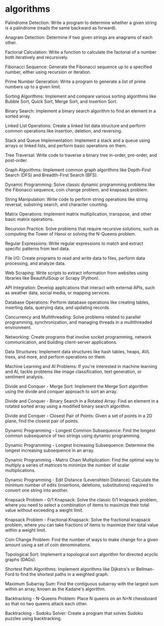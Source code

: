# algorithms

Palindrome Detection: Write a program to determine whether a given string is a palindrome (reads the same backward as forward).

Anagram Detection: Determine if two given strings are anagrams of each other.

Factorial Calculation: Write a function to calculate the factorial of a number both iteratively and recursively.

Fibonacci Sequence: Generate the Fibonacci sequence up to a specified number, either using recursion or iteration.

Prime Number Generation: Write a program to generate a list of prime numbers up to a given limit.

Sorting Algorithms: Implement and compare various sorting algorithms like Bubble Sort, Quick Sort, Merge Sort, and Insertion Sort.

Binary Search: Implement a binary search algorithm to find an element in a sorted array.

Linked List Operations: Create a linked list data structure and perform common operations like insertion, deletion, and reversing.

Stack and Queue Implementation: Implement a stack and a queue using arrays or linked lists, and perform basic operations on them.

Tree Traversal: Write code to traverse a binary tree in-order, pre-order, and post-order.

Graph Algorithms: Implement common graph algorithms like Depth-First Search (DFS) and Breadth-First Search (BFS).

Dynamic Programming: Solve classic dynamic programming problems like the Fibonacci sequence, coin change problem, and knapsack problem.

String Manipulation: Write code to perform string operations like string reversal, substring search, and character counting.

Matrix Operations: Implement matrix multiplication, transpose, and other basic matrix operations.

Recursion Practice: Solve problems that require recursive solutions, such as computing the Tower of Hanoi or solving the N-Queens problem.

Regular Expressions: Write regular expressions to match and extract specific patterns from text data.

File I/O: Create programs to read and write data to files, perform data processing, and analyze data.

Web Scraping: Write scripts to extract information from websites using libraries like BeautifulSoup or Scrapy (Python).

API Integration: Develop applications that interact with external APIs, such as weather data, social media, or mapping services.

Database Operations: Perform database operations like creating tables, inserting data, querying data, and updating records.

Concurrency and Multithreading: Solve problems related to parallel programming, synchronization, and managing threads in a multithreaded environment.

Networking: Create programs that involve socket programming, network communication, and building client-server applications.

Data Structures: Implement data structures like hash tables, heaps, AVL trees, and more, and perform operations on them.

Machine Learning and AI Problems: If you're interested in machine learning and AI, tackle problems like image classification, text generation, or sentiment analysis.

Divide and Conquer - Merge Sort: Implement the Merge Sort algorithm using the divide and conquer approach to sort an array.

Divide and Conquer - Binary Search in a Rotated Array: Find an element in a rotated sorted array using a modified binary search algorithm.

Divide and Conquer - Closest Pair of Points: Given a set of points in a 2D plane, find the closest pair of points.

Dynamic Programming - Longest Common Subsequence: Find the longest common subsequence of two strings using dynamic programming.

Dynamic Programming - Longest Increasing Subsequence: Determine the longest increasing subsequence in an array.

Dynamic Programming - Matrix Chain Multiplication: Find the optimal way to multiply a series of matrices to minimize the number of scalar multiplications.

Dynamic Programming - Edit Distance (Levenshtein Distance): Calculate the minimum number of edits (insertions, deletions, substitutions) required to convert one string into another.

Knapsack Problem - 0/1 Knapsack: Solve the classic 0/1 knapsack problem, where you need to select a combination of items to maximize their total value without exceeding a weight limit.

Knapsack Problem - Fractional Knapsack: Solve the fractional knapsack problem, where you can take fractions of items to maximize their total value within a weight limit.

Coin Change Problem: Find the number of ways to make change for a given amount using a set of coin denominations.

Topological Sort: Implement a topological sort algorithm for directed acyclic graphs (DAGs).

Shortest Path Algorithms: Implement algorithms like Dijkstra's or Bellman-Ford to find the shortest paths in a weighted graph.

Maximum Subarray Sum: Find the contiguous subarray with the largest sum within an array, known as the Kadane's algorithm.

Backtracking - N-Queens Problem: Place N queens on an N×N chessboard so that no two queens attack each other.

Backtracking - Sudoku Solver: Create a program that solves Sudoku puzzles using backtracking.
